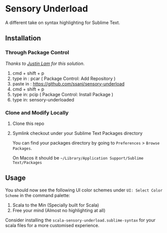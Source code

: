 # Sensory Underload

A different take on syntax highlighting for Sublime Text.

## Installation

### Through Package Control

_Thanks to [Justin Lam](https://github.com/ninth-dev) for this solution_.

1. cmd + shift + p
1. type in : pcar ( Package Control: Add Repository )
1. paste in : https://github.com/ssanj/sensory-underload
1. cmd + shift + p
1. type in: pcip ( Package Control: Install Package )
1. type in: sensory-underloaded

### Clone and Modify Locally

1. Clone this repo
1. Symlink checkout under your Sublime Text Packages directory

    You can find your packages directory by going to `Preferences` > `Browse Packages`.

    On Macos it should be `~/Library/Application Support/Sublime Text/Packages`


## Usage

You should now see the following UI color schemes under `UI: Select Color Scheme` in the command palette:
1. Scala to the Min (Specially built for Scala)
1. Free your mind (Almost no highlighting at all)


Consider installing the `scala-sensory-underload.sublime-syntax` for your scala files for a more customised experience.

